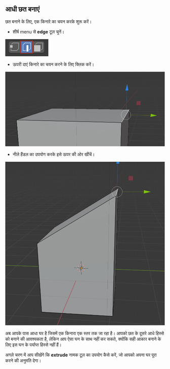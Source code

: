 ## आधी छत बनाएं

छत बनाने के लिए, एक किनारे का चयन करके शुरू करें।

+ शीर्ष menu से **edge** टूल चुनें।

![धार उपकरण](images/blender-edge-tool.png)

+ ऊपरी दाएं किनारे का चयन करने के लिए क्लिक करें।

![धार उपकरण](images/blender-select-right-edge.png)

+ नीले हैंडल का उपयोग करके इसे ऊपर की ओर खींचें।

![दाहिने किनारे को खींचें](images/blender-drag-right-edge.png)

अब आपके पास आधा घर है जिसमें एक किनारा एक स्तर तक जा रहा है। आपको छत के दूसरे आधे हिस्से को बनाने की आवश्यकता है, लेकिन आप ऐसा घन के साथ नहीं कर सकते, क्योंकि सही आकार बनाने के लिए इस घन के पर्याप्त हिस्से नहीं हैं।

अगले चरण में आप सीखेंगे कि **extrude** नामक टूल का उपयोग कैसे करें, जो आपको अपना घर पूरा करने की अनुमति देगा।
